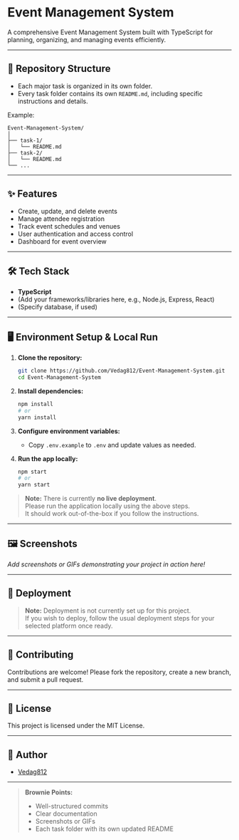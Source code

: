 # Event Management System

A comprehensive Event Management System built with TypeScript for planning, organizing, and managing events efficiently.

---

## 📂 Repository Structure

- Each major task is organized in its own folder.
- Every task folder contains its own `README.md`, including specific instructions and details.

Example:
```
Event-Management-System/
│
├── task-1/
│   └── README.md
├── task-2/
│   └── README.md
└── ...
```

---

## ✨ Features

- Create, update, and delete events
- Manage attendee registration
- Track event schedules and venues
- User authentication and access control
- Dashboard for event overview

---

## 🛠️ Tech Stack

- **TypeScript**
- (Add your frameworks/libraries here, e.g., Node.js, Express, React)
- (Specify database, if used)

---

## 🖥️ Environment Setup & Local Run

1. **Clone the repository:**
   ```bash
   git clone https://github.com/Vedag812/Event-Management-System.git
   cd Event-Management-System
   ```

2. **Install dependencies:**
   ```bash
   npm install
   # or
   yarn install
   ```

3. **Configure environment variables:**
   - Copy `.env.example` to `.env` and update values as needed.

4. **Run the app locally:**
   ```bash
   npm start
   # or
   yarn start
   ```
> **Note:**
> There is currently **no live deployment**.  
> Please run the application locally using the above steps.  
> It should work out-of-the-box if you follow the instructions.

---

## 🖼️ Screenshots

_Add screenshots or GIFs demonstrating your project in action here!_

---

## 🚀 Deployment

> **Note:** Deployment is not currently set up for this project.  
> If you wish to deploy, follow the usual deployment steps for your selected platform once ready.

---

## 🤝 Contributing

Contributions are welcome! Please fork the repository, create a new branch, and submit a pull request.

---

## 📄 License

This project is licensed under the MIT License.

---

## 👤 Author

- [Vedag812](https://github.com/Vedag812)

---

> **Brownie Points:**  
> - Well-structured commits  
> - Clear documentation  
> - Screenshots or GIFs  
> - Each task folder with its own updated README  
